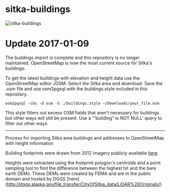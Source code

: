 # sitka-buildings
![sitka-buildings][image]
# Update 2017-01-09

The buildings import is complete and this repository is no longer maintained. OpenStreetMap is now the most current source for Sitka's buildings.

To get the latest buildings with elevation and height data use the OpenStreetMap editor JOSM. Select the Sitka area and download. Save the .osm file and use osm2pgsql with the buildings.style included in this repository.

`osm2pgsql -cGs -d osm -S ./buildings.style ~/Downloads/your_file.osm`

This style filters out excess OSM fields that aren't necessary for buildings but other ways will still be present. Use a '"building" is NOT NULL' query to filter out other ways.

--------

Process for importing Sitka area buildings and addresses to OpenStreetMap with height information

Building footprints were drawn from 2012 imagery publicly available [here](http://dggs.alaska.gov/file_transfer/CityOfSitka_data/Imagery%20Sid/Sitka_2012.sid)

Heights were extracted using the footprint polygon's centroids and a point sampling tool to find the difference between the highest hit and the bare earth DEMs. These DEMs were created by FEMA and are in the public domain and hosted by DGGS [here] (http://dggs.alaska.gov/file_transfer/CityOfSitka_data/LiDAR%20Originals/)

[image]:https://c1.staticflickr.com/1/726/32425895635_08ba8b2e2b_z.jpg "Buildings colored by height"
